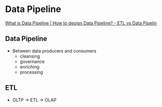 # Data Pipeline
[What is Data Pipeline | How to design Data Pipeline? - ETL vs Data Pipelin](https://www.youtube.com/watch?v=VtzvF17ysbc)

## Data Pipeline
- Between data producers and consumers
    - cleansing
    - governance
    - enriching
    - processing

## ETL
- OLTP -> ETL -> OLAP

## 